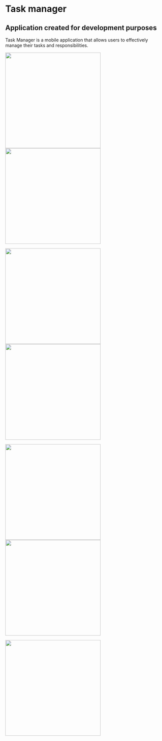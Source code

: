 # Task manager

## Application created for development purposes

Task Manager is a mobile application that allows users to effectively manage their tasks and responsibilities.

<p float="left">
<img src="https://rscode.site/app/todoapp/t1.png" width="300">
<img src="https://rscode.site/app/todoapp/t2.png" width="300">
</p>
<p float="left">
<img src="https://rscode.site/app/todoapp/t3.png" width="300">
<img src="https://rscode.site/app/todoapp/t4.png" width="300">
</p>
<p float="left">
<img src="https://rscode.site/app/todoapp/t5.png" width="300">
<img src="https://rscode.site/app/todoapp/t6.png" width="300">
</p>
<p float="left">
<img src="https://rscode.site/app/todoapp/t7.png" width="300">
</p>

